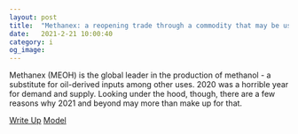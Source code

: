 ```yaml
---
layout: post
title:  "Methanex: a reopening trade through a commodity that may be ushered into an upcycle."
date:   2021-2-21 10:00:40
category: i
og_image:
---
```


Methanex (MEOH) is the global leader in the production of methanol - a substitute for oil-derived  inputs among other uses. 2020 was a horrible year for demand and supply. Looking under the hood, though, there are a few reasons why 2021 and beyond may more than make up for that.

<a href="https://csahil.github.io/assets/MEOH.pdf">Write Up</a>
<a href="https://csahil.github.io/assets/MEOH_model.xlsx">Model</a>
